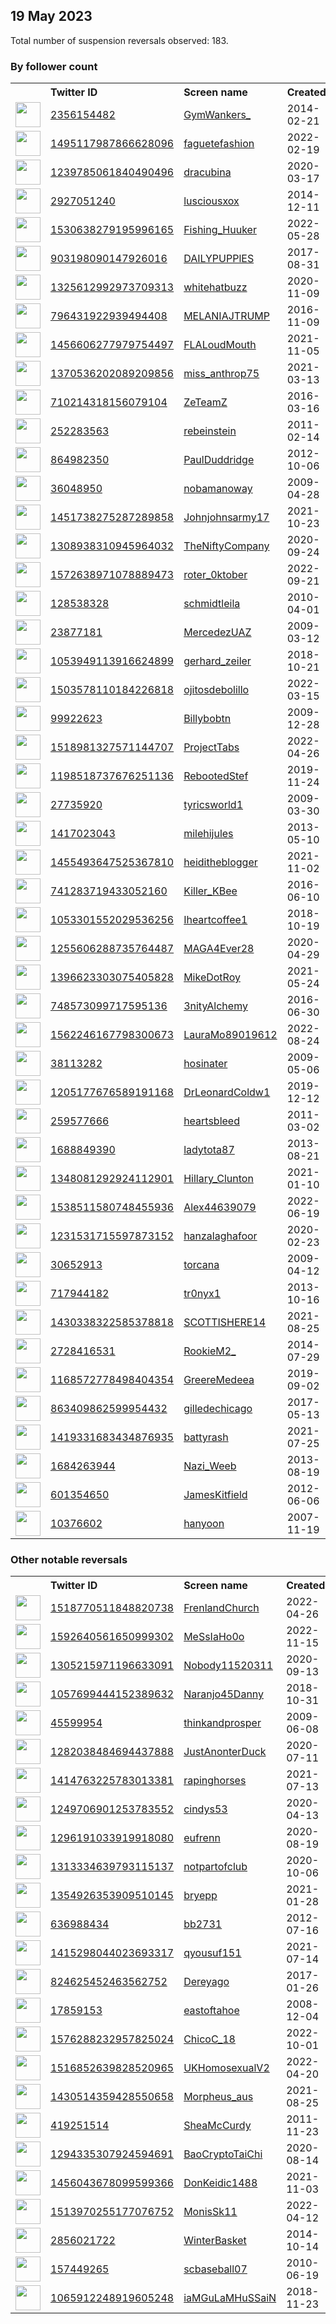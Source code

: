 
## 19 May 2023
Total number of suspension reversals observed: 183.

### By follower count
<table><tr><th></th><th align="left">Twitter ID</th><th align="left">Screen name</th>
<th align="left">Created</th><th align="left">Status</th><th align="left">Suspended</th><th align="left">Followers</th>
<tr><td><a href="https://pbs.twimg.com/profile_images/683958303660109824/TYFXZHeA_normal.jpg"><img src="https://pbs.twimg.com/profile_images/683958303660109824/TYFXZHeA_normal.jpg" width="40px" height="40px" align="center"/></a></td><td><a href="https://twitter.com/intent/user?user_id=2356154482">2356154482</a></td><td><a href="https://twitter.com/GymWankers_">GymWankers_</a></td><td>2014-02-21</td><td align="center"></td><td></td><td>145851</td></tr>
<tr><td><a href="https://pbs.twimg.com/profile_images/1659942469469892610/ZjQXX7cK_normal.jpg"><img src="https://pbs.twimg.com/profile_images/1659942469469892610/ZjQXX7cK_normal.jpg" width="40px" height="40px" align="center"/></a></td><td><a href="https://twitter.com/intent/user?user_id=1495117987866628096">1495117987866628096</a></td><td><a href="https://twitter.com/faguetefashion">faguetefashion</a></td><td>2022-02-19</td><td align="center"></td><td>2023-04-20</td><td>87658</td></tr>
<tr><td><a href="https://pbs.twimg.com/profile_images/1371999310792040452/_4N9i-oJ_normal.jpg"><img src="https://pbs.twimg.com/profile_images/1371999310792040452/_4N9i-oJ_normal.jpg" width="40px" height="40px" align="center"/></a></td><td><a href="https://twitter.com/intent/user?user_id=1239785061840490496">1239785061840490496</a></td><td><a href="https://twitter.com/dracubina">dracubina</a></td><td>2020-03-17</td><td align="center"></td><td></td><td>74137</td></tr>
<tr><td><a href="https://pbs.twimg.com/profile_images/1538253731233337344/pZQSbPJq_normal.jpg"><img src="https://pbs.twimg.com/profile_images/1538253731233337344/pZQSbPJq_normal.jpg" width="40px" height="40px" align="center"/></a></td><td><a href="https://twitter.com/intent/user?user_id=2927051240">2927051240</a></td><td><a href="https://twitter.com/lusciousxox">lusciousxox</a></td><td>2014-12-11</td><td align="center"></td><td>2022-10-07</td><td>71642</td></tr>
<tr><td><a href="https://pbs.twimg.com/profile_images/1616557324822536192/Du_uVZW-_normal.jpg"><img src="https://pbs.twimg.com/profile_images/1616557324822536192/Du_uVZW-_normal.jpg" width="40px" height="40px" align="center"/></a></td><td><a href="https://twitter.com/intent/user?user_id=1530638279195996165">1530638279195996165</a></td><td><a href="https://twitter.com/Fishing_Huuker">Fishing_Huuker</a></td><td>2022-05-28</td><td align="center"></td><td>2023-05-18</td><td>64460</td></tr>
<tr><td><a href="https://pbs.twimg.com/profile_images/1043330546963816448/qWrgY_B9_normal.jpg"><img src="https://pbs.twimg.com/profile_images/1043330546963816448/qWrgY_B9_normal.jpg" width="40px" height="40px" align="center"/></a></td><td><a href="https://twitter.com/intent/user?user_id=903198090147926016">903198090147926016</a></td><td><a href="https://twitter.com/DAILYPUPPlES">DAILYPUPPlES</a></td><td>2017-08-31</td><td align="center"></td><td></td><td>42237</td></tr>
<tr><td><a href="https://pbs.twimg.com/profile_images/1369514024610697217/diVaqTE1_normal.jpg"><img src="https://pbs.twimg.com/profile_images/1369514024610697217/diVaqTE1_normal.jpg" width="40px" height="40px" align="center"/></a></td><td><a href="https://twitter.com/intent/user?user_id=1325612992973709313">1325612992973709313</a></td><td><a href="https://twitter.com/whitehatbuzz">whitehatbuzz</a></td><td>2020-11-09</td><td align="center"></td><td>2022-03-21</td><td>21006</td></tr>
<tr><td><a href="https://pbs.twimg.com/profile_images/1135678658365022214/XOtm_R_4_normal.jpg"><img src="https://pbs.twimg.com/profile_images/1135678658365022214/XOtm_R_4_normal.jpg" width="40px" height="40px" align="center"/></a></td><td><a href="https://twitter.com/intent/user?user_id=796431922939494408">796431922939494408</a></td><td><a href="https://twitter.com/MELANIAJTRUMP">MELANIAJTRUMP</a></td><td>2016-11-09</td><td align="center"></td><td></td><td>19496</td></tr>
<tr><td><a href="https://pbs.twimg.com/profile_images/1606593671884840960/8yn9MMBQ_normal.jpg"><img src="https://pbs.twimg.com/profile_images/1606593671884840960/8yn9MMBQ_normal.jpg" width="40px" height="40px" align="center"/></a></td><td><a href="https://twitter.com/intent/user?user_id=1456606277979754497">1456606277979754497</a></td><td><a href="https://twitter.com/FLALoudMouth">FLALoudMouth</a></td><td>2021-11-05</td><td align="center"></td><td>2023-05-09</td><td>18428</td></tr>
<tr><td><a href="https://pbs.twimg.com/profile_images/1659604399986032666/BnfVrF1-_normal.jpg"><img src="https://pbs.twimg.com/profile_images/1659604399986032666/BnfVrF1-_normal.jpg" width="40px" height="40px" align="center"/></a></td><td><a href="https://twitter.com/intent/user?user_id=1370536202089209856">1370536202089209856</a></td><td><a href="https://twitter.com/miss_anthrop75">miss_anthrop75</a></td><td>2021-03-13</td><td align="center"></td><td>2022-08-21</td><td>17009</td></tr>
<tr><td><a href="https://pbs.twimg.com/profile_images/1665657114533011463/wej6da2d_normal.jpg"><img src="https://pbs.twimg.com/profile_images/1665657114533011463/wej6da2d_normal.jpg" width="40px" height="40px" align="center"/></a></td><td><a href="https://twitter.com/intent/user?user_id=710214318156079104">710214318156079104</a></td><td><a href="https://twitter.com/ZeTeamZ">ZeTeamZ</a></td><td>2016-03-16</td><td align="center"></td><td>2023-03-18</td><td>15724</td></tr>
<tr><td><a href="https://pbs.twimg.com/profile_images/1321347376989102082/jsUgfBMG_normal.jpg"><img src="https://pbs.twimg.com/profile_images/1321347376989102082/jsUgfBMG_normal.jpg" width="40px" height="40px" align="center"/></a></td><td><a href="https://twitter.com/intent/user?user_id=252283563">252283563</a></td><td><a href="https://twitter.com/rebeinstein">rebeinstein</a></td><td>2011-02-14</td><td align="center"></td><td>2023-05-02</td><td>15452</td></tr>
<tr><td><a href="https://pbs.twimg.com/profile_images/1481068126154289152/n7wfQBCr_normal.jpg"><img src="https://pbs.twimg.com/profile_images/1481068126154289152/n7wfQBCr_normal.jpg" width="40px" height="40px" align="center"/></a></td><td><a href="https://twitter.com/intent/user?user_id=864982350">864982350</a></td><td><a href="https://twitter.com/PaulDuddridge">PaulDuddridge</a></td><td>2012-10-06</td><td align="center"></td><td>2022-11-10</td><td>12722</td></tr>
<tr><td><a href="https://pbs.twimg.com/profile_images/727794789400363008/qU0h6dOD_normal.jpg"><img src="https://pbs.twimg.com/profile_images/727794789400363008/qU0h6dOD_normal.jpg" width="40px" height="40px" align="center"/></a></td><td><a href="https://twitter.com/intent/user?user_id=36048950">36048950</a></td><td><a href="https://twitter.com/nobamanoway">nobamanoway</a></td><td>2009-04-28</td><td align="center"></td><td></td><td>11070</td></tr>
<tr><td><a href="https://pbs.twimg.com/profile_images/1487288173885632516/yDUwjoHQ_normal.jpg"><img src="https://pbs.twimg.com/profile_images/1487288173885632516/yDUwjoHQ_normal.jpg" width="40px" height="40px" align="center"/></a></td><td><a href="https://twitter.com/intent/user?user_id=1451738275287289858">1451738275287289858</a></td><td><a href="https://twitter.com/Johnjohnsarmy17">Johnjohnsarmy17</a></td><td>2021-10-23</td><td align="center"></td><td>2022-06-07</td><td>9849</td></tr>
<tr><td><a href="https://pbs.twimg.com/profile_images/1630761011312558082/1r48AGGI_normal.jpg"><img src="https://pbs.twimg.com/profile_images/1630761011312558082/1r48AGGI_normal.jpg" width="40px" height="40px" align="center"/></a></td><td><a href="https://twitter.com/intent/user?user_id=1308938310945964032">1308938310945964032</a></td><td><a href="https://twitter.com/TheNiftyCompany">TheNiftyCompany</a></td><td>2020-09-24</td><td align="center"></td><td>2023-05-03</td><td>8596</td></tr>
<tr><td><a href="https://pbs.twimg.com/profile_images/1664992777686380546/-ViBpkQd_normal.jpg"><img src="https://pbs.twimg.com/profile_images/1664992777686380546/-ViBpkQd_normal.jpg" width="40px" height="40px" align="center"/></a></td><td><a href="https://twitter.com/intent/user?user_id=1572638971078889473">1572638971078889473</a></td><td><a href="https://twitter.com/roter_0ktober">roter_0ktober</a></td><td>2022-09-21</td><td align="center"></td><td>2023-05-12</td><td>8109</td></tr>
<tr><td><a href="https://pbs.twimg.com/profile_images/1567081363580375042/q13R_Xov_normal.jpg"><img src="https://pbs.twimg.com/profile_images/1567081363580375042/q13R_Xov_normal.jpg" width="40px" height="40px" align="center"/></a></td><td><a href="https://twitter.com/intent/user?user_id=128538328">128538328</a></td><td><a href="https://twitter.com/schmidtleila">schmidtleila</a></td><td>2010-04-01</td><td align="center"></td><td>2022-09-29</td><td>7528</td></tr>
<tr><td><a href="https://pbs.twimg.com/profile_images/1660546730931396608/lj26p5B6_normal.jpg"><img src="https://pbs.twimg.com/profile_images/1660546730931396608/lj26p5B6_normal.jpg" width="40px" height="40px" align="center"/></a></td><td><a href="https://twitter.com/intent/user?user_id=23877181">23877181</a></td><td><a href="https://twitter.com/MercedezUAZ">MercedezUAZ</a></td><td>2009-03-12</td><td align="center"></td><td></td><td>7209</td></tr>
<tr><td><a href="https://pbs.twimg.com/profile_images/1665608165105315843/u8GZRrgW_normal.jpg"><img src="https://pbs.twimg.com/profile_images/1665608165105315843/u8GZRrgW_normal.jpg" width="40px" height="40px" align="center"/></a></td><td><a href="https://twitter.com/intent/user?user_id=1053949113916624899">1053949113916624899</a></td><td><a href="https://twitter.com/gerhard_zeiler">gerhard_zeiler</a></td><td>2018-10-21</td><td align="center"></td><td>2023-05-10</td><td>6371</td></tr>
<tr><td><a href="https://pbs.twimg.com/profile_images/1649439205582594048/GA2JyUbi_normal.jpg"><img src="https://pbs.twimg.com/profile_images/1649439205582594048/GA2JyUbi_normal.jpg" width="40px" height="40px" align="center"/></a></td><td><a href="https://twitter.com/intent/user?user_id=1503578110184226818">1503578110184226818</a></td><td><a href="https://twitter.com/ojitosdebolillo">ojitosdebolillo</a></td><td>2022-03-15</td><td align="center"></td><td>2022-12-02</td><td>6199</td></tr>
<tr><td><a href="https://pbs.twimg.com/profile_images/860996921351131136/7Dss6Mg1_normal.jpg"><img src="https://pbs.twimg.com/profile_images/860996921351131136/7Dss6Mg1_normal.jpg" width="40px" height="40px" align="center"/></a></td><td><a href="https://twitter.com/intent/user?user_id=99922623">99922623</a></td><td><a href="https://twitter.com/Billybobtn">Billybobtn</a></td><td>2009-12-28</td><td align="center"></td><td></td><td>5995</td></tr>
<tr><td><a href="https://pbs.twimg.com/profile_images/1518982423945486337/zwovGsUf_normal.jpg"><img src="https://pbs.twimg.com/profile_images/1518982423945486337/zwovGsUf_normal.jpg" width="40px" height="40px" align="center"/></a></td><td><a href="https://twitter.com/intent/user?user_id=1518981327571144707">1518981327571144707</a></td><td><a href="https://twitter.com/ProjectTabs">ProjectTabs</a></td><td>2022-04-26</td><td align="center"></td><td>2022-06-20</td><td>5459</td></tr>
<tr><td><a href="https://pbs.twimg.com/profile_images/1268126193972322304/SqxL9Nqx_normal.jpg"><img src="https://pbs.twimg.com/profile_images/1268126193972322304/SqxL9Nqx_normal.jpg" width="40px" height="40px" align="center"/></a></td><td><a href="https://twitter.com/intent/user?user_id=1198518737676251136">1198518737676251136</a></td><td><a href="https://twitter.com/RebootedStef">RebootedStef</a></td><td>2019-11-24</td><td align="center"></td><td></td><td>5367</td></tr>
<tr><td><a href="https://pbs.twimg.com/profile_images/1660075374900830210/6r9K5zho_normal.jpg"><img src="https://pbs.twimg.com/profile_images/1660075374900830210/6r9K5zho_normal.jpg" width="40px" height="40px" align="center"/></a></td><td><a href="https://twitter.com/intent/user?user_id=27735920">27735920</a></td><td><a href="https://twitter.com/tyricsworld1">tyricsworld1</a></td><td>2009-03-30</td><td align="center"></td><td>2023-04-17</td><td>5122</td></tr>
<tr><td><a href="https://pbs.twimg.com/profile_images/1243921603362078725/zEWc9jAn_normal.jpg"><img src="https://pbs.twimg.com/profile_images/1243921603362078725/zEWc9jAn_normal.jpg" width="40px" height="40px" align="center"/></a></td><td><a href="https://twitter.com/intent/user?user_id=1417023043">1417023043</a></td><td><a href="https://twitter.com/milehijules">milehijules</a></td><td>2013-05-10</td><td align="center"></td><td>2022-07-14</td><td>4692</td></tr>
<tr><td><a href="https://pbs.twimg.com/profile_images/1456389689213169666/b2wbPhOc_normal.jpg"><img src="https://pbs.twimg.com/profile_images/1456389689213169666/b2wbPhOc_normal.jpg" width="40px" height="40px" align="center"/></a></td><td><a href="https://twitter.com/intent/user?user_id=1455493647525367810">1455493647525367810</a></td><td><a href="https://twitter.com/heiditheblogger">heiditheblogger</a></td><td>2021-11-02</td><td align="center"></td><td>2022-10-09</td><td>4584</td></tr>
<tr><td><a href="https://pbs.twimg.com/profile_images/1659531036944900096/mRZsOhne_normal.jpg"><img src="https://pbs.twimg.com/profile_images/1659531036944900096/mRZsOhne_normal.jpg" width="40px" height="40px" align="center"/></a></td><td><a href="https://twitter.com/intent/user?user_id=741283719433052160">741283719433052160</a></td><td><a href="https://twitter.com/Killer_KBee">Killer_KBee</a></td><td>2016-06-10</td><td align="center"></td><td>2023-01-09</td><td>4214</td></tr>
<tr><td><a href="https://pbs.twimg.com/profile_images/1154229740540256256/6bkQQR1p_normal.jpg"><img src="https://pbs.twimg.com/profile_images/1154229740540256256/6bkQQR1p_normal.jpg" width="40px" height="40px" align="center"/></a></td><td><a href="https://twitter.com/intent/user?user_id=1053301552029536256">1053301552029536256</a></td><td><a href="https://twitter.com/Iheartcoffee1">Iheartcoffee1</a></td><td>2018-10-19</td><td align="center"></td><td></td><td>3915</td></tr>
<tr><td><a href="https://pbs.twimg.com/profile_images/1660279484778524672/YAS3GyT0_normal.jpg"><img src="https://pbs.twimg.com/profile_images/1660279484778524672/YAS3GyT0_normal.jpg" width="40px" height="40px" align="center"/></a></td><td><a href="https://twitter.com/intent/user?user_id=1255606288735764487">1255606288735764487</a></td><td><a href="https://twitter.com/MAGA4Ever28">MAGA4Ever28</a></td><td>2020-04-29</td><td align="center"></td><td></td><td>3541</td></tr>
<tr><td><a href="https://pbs.twimg.com/profile_images/1396653002526707719/9sifiDJ3_normal.jpg"><img src="https://pbs.twimg.com/profile_images/1396653002526707719/9sifiDJ3_normal.jpg" width="40px" height="40px" align="center"/></a></td><td><a href="https://twitter.com/intent/user?user_id=1396623303075405828">1396623303075405828</a></td><td><a href="https://twitter.com/MikeDotRoy">MikeDotRoy</a></td><td>2021-05-24</td><td align="center"></td><td>2022-12-20</td><td>3446</td></tr>
<tr><td><a href="https://pbs.twimg.com/profile_images/1404273375434866689/fq8ViNM-_normal.jpg"><img src="https://pbs.twimg.com/profile_images/1404273375434866689/fq8ViNM-_normal.jpg" width="40px" height="40px" align="center"/></a></td><td><a href="https://twitter.com/intent/user?user_id=748573099717595136">748573099717595136</a></td><td><a href="https://twitter.com/3nityAlchemy">3nityAlchemy</a></td><td>2016-06-30</td><td align="center"></td><td>2022-02-13</td><td>3136</td></tr>
<tr><td><a href="https://pbs.twimg.com/profile_images/1591846490024050692/k3qtM8Zt_normal.jpg"><img src="https://pbs.twimg.com/profile_images/1591846490024050692/k3qtM8Zt_normal.jpg" width="40px" height="40px" align="center"/></a></td><td><a href="https://twitter.com/intent/user?user_id=1562246167798300673">1562246167798300673</a></td><td><a href="https://twitter.com/LauraMo89019612">LauraMo89019612</a></td><td>2022-08-24</td><td align="center"></td><td>2022-11-30</td><td>3082</td></tr>
<tr><td><a href="https://pbs.twimg.com/profile_images/1271449300682207235/PIwqKDej_normal.jpg"><img src="https://pbs.twimg.com/profile_images/1271449300682207235/PIwqKDej_normal.jpg" width="40px" height="40px" align="center"/></a></td><td><a href="https://twitter.com/intent/user?user_id=38113282">38113282</a></td><td><a href="https://twitter.com/hosinater">hosinater</a></td><td>2009-05-06</td><td align="center"></td><td>2022-10-29</td><td>3072</td></tr>
<tr><td><a href="https://pbs.twimg.com/profile_images/1205177861423816704/T6Cezw47_normal.jpg"><img src="https://pbs.twimg.com/profile_images/1205177861423816704/T6Cezw47_normal.jpg" width="40px" height="40px" align="center"/></a></td><td><a href="https://twitter.com/intent/user?user_id=1205177676589191168">1205177676589191168</a></td><td><a href="https://twitter.com/DrLeonardColdw1">DrLeonardColdw1</a></td><td>2019-12-12</td><td align="center"></td><td>2022-04-25</td><td>2999</td></tr>
<tr><td><a href="https://pbs.twimg.com/profile_images/1393871759779241985/nWGrG5P8_normal.jpg"><img src="https://pbs.twimg.com/profile_images/1393871759779241985/nWGrG5P8_normal.jpg" width="40px" height="40px" align="center"/></a></td><td><a href="https://twitter.com/intent/user?user_id=259577666">259577666</a></td><td><a href="https://twitter.com/heartsbleed">heartsbleed</a></td><td>2011-03-02</td><td align="center"></td><td></td><td>2770</td></tr>
<tr><td><a href="https://pbs.twimg.com/profile_images/462364564760576000/NJBs8T2Q_normal.jpeg"><img src="https://pbs.twimg.com/profile_images/462364564760576000/NJBs8T2Q_normal.jpeg" width="40px" height="40px" align="center"/></a></td><td><a href="https://twitter.com/intent/user?user_id=1688849390">1688849390</a></td><td><a href="https://twitter.com/ladytota87">ladytota87</a></td><td>2013-08-21</td><td align="center"></td><td>2022-11-27</td><td>2606</td></tr>
<tr><td><a href="https://pbs.twimg.com/profile_images/1669833955854385154/PyUKqMdf_normal.jpg"><img src="https://pbs.twimg.com/profile_images/1669833955854385154/PyUKqMdf_normal.jpg" width="40px" height="40px" align="center"/></a></td><td><a href="https://twitter.com/intent/user?user_id=1348081292924112901">1348081292924112901</a></td><td><a href="https://twitter.com/Hillary_Clunton">Hillary_Clunton</a></td><td>2021-01-10</td><td align="center"></td><td></td><td>2197</td></tr>
<tr><td><a href="https://pbs.twimg.com/profile_images/1621337304286609408/4iJxk-Bv_normal.jpg"><img src="https://pbs.twimg.com/profile_images/1621337304286609408/4iJxk-Bv_normal.jpg" width="40px" height="40px" align="center"/></a></td><td><a href="https://twitter.com/intent/user?user_id=1538511580748455936">1538511580748455936</a></td><td><a href="https://twitter.com/Alex44639079">Alex44639079</a></td><td>2022-06-19</td><td align="center"></td><td>2023-05-16</td><td>2155</td></tr>
<tr><td><a href="https://pbs.twimg.com/profile_images/1659535681431977984/UdJppcTf_normal.jpg"><img src="https://pbs.twimg.com/profile_images/1659535681431977984/UdJppcTf_normal.jpg" width="40px" height="40px" align="center"/></a></td><td><a href="https://twitter.com/intent/user?user_id=1231531715597873152">1231531715597873152</a></td><td><a href="https://twitter.com/hanzalaghafoor">hanzalaghafoor</a></td><td>2020-02-23</td><td align="center"></td><td>2023-02-11</td><td>1994</td></tr>
<tr><td><a href="https://pbs.twimg.com/profile_images/889630954700120064/2x38aGZb_normal.jpg"><img src="https://pbs.twimg.com/profile_images/889630954700120064/2x38aGZb_normal.jpg" width="40px" height="40px" align="center"/></a></td><td><a href="https://twitter.com/intent/user?user_id=30652913">30652913</a></td><td><a href="https://twitter.com/torcana">torcana</a></td><td>2009-04-12</td><td align="center"></td><td>2023-05-17</td><td>1928</td></tr>
<tr><td><a href="https://pbs.twimg.com/profile_images/1663993370878922756/Dl-zxGx6_normal.jpg"><img src="https://pbs.twimg.com/profile_images/1663993370878922756/Dl-zxGx6_normal.jpg" width="40px" height="40px" align="center"/></a></td><td><a href="https://twitter.com/intent/user?user_id=717944182">717944182</a></td><td><a href="https://twitter.com/tr0nyx1">tr0nyx1</a></td><td>2013-10-16</td><td align="center"></td><td>2022-05-01</td><td>1821</td></tr>
<tr><td><a href="https://pbs.twimg.com/profile_images/1637217060588756993/kaXocufy_normal.jpg"><img src="https://pbs.twimg.com/profile_images/1637217060588756993/kaXocufy_normal.jpg" width="40px" height="40px" align="center"/></a></td><td><a href="https://twitter.com/intent/user?user_id=1430338322585378818">1430338322585378818</a></td><td><a href="https://twitter.com/SCOTTISHERE14">SCOTTISHERE14</a></td><td>2021-08-25</td><td align="center"></td><td>2023-04-15</td><td>1786</td></tr>
<tr><td><a href="https://pbs.twimg.com/profile_images/1665030357606072320/hP4Onjwp_normal.jpg"><img src="https://pbs.twimg.com/profile_images/1665030357606072320/hP4Onjwp_normal.jpg" width="40px" height="40px" align="center"/></a></td><td><a href="https://twitter.com/intent/user?user_id=2728416531">2728416531</a></td><td><a href="https://twitter.com/RookieM2_">RookieM2_</a></td><td>2014-07-29</td><td align="center"></td><td></td><td>1645</td></tr>
<tr><td><a href="https://pbs.twimg.com/profile_images/1512888688698605576/YZknmsie_normal.jpg"><img src="https://pbs.twimg.com/profile_images/1512888688698605576/YZknmsie_normal.jpg" width="40px" height="40px" align="center"/></a></td><td><a href="https://twitter.com/intent/user?user_id=1168572778498404354">1168572778498404354</a></td><td><a href="https://twitter.com/GreereMedeea">GreereMedeea</a></td><td>2019-09-02</td><td align="center"></td><td>2023-05-05</td><td>1395</td></tr>
<tr><td><a href="https://pbs.twimg.com/profile_images/1528098210283147266/aGHWQPdH_normal.jpg"><img src="https://pbs.twimg.com/profile_images/1528098210283147266/aGHWQPdH_normal.jpg" width="40px" height="40px" align="center"/></a></td><td><a href="https://twitter.com/intent/user?user_id=863409862599954432">863409862599954432</a></td><td><a href="https://twitter.com/gilledechicago">gilledechicago</a></td><td>2017-05-13</td><td align="center"></td><td>2022-12-06</td><td>1365</td></tr>
<tr><td><a href="https://pbs.twimg.com/profile_images/1523249352315125761/qB1H6cjq_normal.jpg"><img src="https://pbs.twimg.com/profile_images/1523249352315125761/qB1H6cjq_normal.jpg" width="40px" height="40px" align="center"/></a></td><td><a href="https://twitter.com/intent/user?user_id=1419331683434876935">1419331683434876935</a></td><td><a href="https://twitter.com/battyrash">battyrash</a></td><td>2021-07-25</td><td align="center"></td><td>2022-09-28</td><td>1329</td></tr>
<tr><td><a href="https://pbs.twimg.com/profile_images/1295662137952665600/ZYkFwZOE_normal.jpg"><img src="https://pbs.twimg.com/profile_images/1295662137952665600/ZYkFwZOE_normal.jpg" width="40px" height="40px" align="center"/></a></td><td><a href="https://twitter.com/intent/user?user_id=1684263944">1684263944</a></td><td><a href="https://twitter.com/Nazi_Weeb">Nazi_Weeb</a></td><td>2013-08-19</td><td align="center">🔒</td><td></td><td>1320</td></tr>
<tr><td><a href="https://pbs.twimg.com/profile_images/2284745495/107_normal.JPG"><img src="https://pbs.twimg.com/profile_images/2284745495/107_normal.JPG" width="40px" height="40px" align="center"/></a></td><td><a href="https://twitter.com/intent/user?user_id=601354650">601354650</a></td><td><a href="https://twitter.com/JamesKitfield">JamesKitfield</a></td><td>2012-06-06</td><td align="center"></td><td>2023-05-10</td><td>1263</td></tr>
<tr><td><a href="https://pbs.twimg.com/profile_images/1039210171963039744/wLv0kaTo_normal.jpg"><img src="https://pbs.twimg.com/profile_images/1039210171963039744/wLv0kaTo_normal.jpg" width="40px" height="40px" align="center"/></a></td><td><a href="https://twitter.com/intent/user?user_id=10376602">10376602</a></td><td><a href="https://twitter.com/hanyoon">hanyoon</a></td><td>2007-11-19</td><td align="center"></td><td>2022-09-30</td><td>1230</td></tr>
</table>

### Other notable reversals
<table><tr><th></th><th align="left">Twitter ID</th><th align="left">Screen name</th>
<th align="left">Created</th><th align="left">Status</th><th align="left">Suspended</th><th align="left">Followers</th>
<tr><td><a href="https://pbs.twimg.com/profile_images/1669859113063559168/TKglBeqE_normal.jpg"><img src="https://pbs.twimg.com/profile_images/1669859113063559168/TKglBeqE_normal.jpg" width="40px" height="40px" align="center"/></a></td><td><a href="https://twitter.com/intent/user?user_id=1518770511848820738">1518770511848820738</a></td><td><a href="https://twitter.com/FrenlandChurch">FrenlandChurch</a></td><td>2022-04-26</td><td align="center"></td><td>2022-11-07</td><td>780</td></tr>
<tr><td><a href="https://pbs.twimg.com/profile_images/1658895246216904704/r3gmj8l5_normal.jpg"><img src="https://pbs.twimg.com/profile_images/1658895246216904704/r3gmj8l5_normal.jpg" width="40px" height="40px" align="center"/></a></td><td><a href="https://twitter.com/intent/user?user_id=1592640561650999302">1592640561650999302</a></td><td><a href="https://twitter.com/MeSsIaHo0o">MeSsIaHo0o</a></td><td>2022-11-15</td><td align="center"></td><td>2023-05-17</td><td>91</td></tr>
<tr><td><a href="https://pbs.twimg.com/profile_images/1360283162102931460/P-r4XeAU_normal.jpg"><img src="https://pbs.twimg.com/profile_images/1360283162102931460/P-r4XeAU_normal.jpg" width="40px" height="40px" align="center"/></a></td><td><a href="https://twitter.com/intent/user?user_id=1305215971196633091">1305215971196633091</a></td><td><a href="https://twitter.com/Nobody11520311">Nobody11520311</a></td><td>2020-09-13</td><td align="center"></td><td>2022-11-06</td><td>176</td></tr>
<tr><td><a href="https://pbs.twimg.com/profile_images/1059554775086186496/GA8VOXKu_normal.jpg"><img src="https://pbs.twimg.com/profile_images/1059554775086186496/GA8VOXKu_normal.jpg" width="40px" height="40px" align="center"/></a></td><td><a href="https://twitter.com/intent/user?user_id=1057699444152389632">1057699444152389632</a></td><td><a href="https://twitter.com/Naranjo45Danny">Naranjo45Danny</a></td><td>2018-10-31</td><td align="center"></td><td>2022-12-24</td><td>19</td></tr>
<tr><td><a href="https://pbs.twimg.com/profile_images/716246671827402753/vaXRsAl1_normal.jpg"><img src="https://pbs.twimg.com/profile_images/716246671827402753/vaXRsAl1_normal.jpg" width="40px" height="40px" align="center"/></a></td><td><a href="https://twitter.com/intent/user?user_id=45599954">45599954</a></td><td><a href="https://twitter.com/thinkandprosper">thinkandprosper</a></td><td>2009-06-08</td><td align="center"></td><td>2022-11-07</td><td>315</td></tr>
<tr><td><a href="https://pbs.twimg.com/profile_images/1291603198239821824/7EerZT58_normal.jpg"><img src="https://pbs.twimg.com/profile_images/1291603198239821824/7EerZT58_normal.jpg" width="40px" height="40px" align="center"/></a></td><td><a href="https://twitter.com/intent/user?user_id=1282038484694437888">1282038484694437888</a></td><td><a href="https://twitter.com/JustAnonterDuck">JustAnonterDuck</a></td><td>2020-07-11</td><td align="center"></td><td>2022-11-07</td><td>53</td></tr>
<tr><td><a href="https://pbs.twimg.com/profile_images/1554678086607589377/6E3j5Xf6_normal.jpg"><img src="https://pbs.twimg.com/profile_images/1554678086607589377/6E3j5Xf6_normal.jpg" width="40px" height="40px" align="center"/></a></td><td><a href="https://twitter.com/intent/user?user_id=1414763225783013381">1414763225783013381</a></td><td><a href="https://twitter.com/rapinghorses">rapinghorses</a></td><td>2021-07-13</td><td align="center">👋</td><td>2022-10-30</td><td>110</td></tr>
<tr><td><a href="https://pbs.twimg.com/profile_images/1651584598621532163/x5-d8khl_normal.jpg"><img src="https://pbs.twimg.com/profile_images/1651584598621532163/x5-d8khl_normal.jpg" width="40px" height="40px" align="center"/></a></td><td><a href="https://twitter.com/intent/user?user_id=1249706901253783552">1249706901253783552</a></td><td><a href="https://twitter.com/cindys53">cindys53</a></td><td>2020-04-13</td><td align="center">🚫</td><td>2023-05-17</td><td>1055</td></tr>
<tr><td><a href="https://pbs.twimg.com/profile_images/1456672418353778692/FOjjXJZ6_normal.jpg"><img src="https://pbs.twimg.com/profile_images/1456672418353778692/FOjjXJZ6_normal.jpg" width="40px" height="40px" align="center"/></a></td><td><a href="https://twitter.com/intent/user?user_id=1296191033919918080">1296191033919918080</a></td><td><a href="https://twitter.com/eufrenn">eufrenn</a></td><td>2020-08-19</td><td align="center"></td><td>2022-07-25</td><td>233</td></tr>
<tr><td><a href="https://pbs.twimg.com/profile_images/1313336181652770817/y1PN3jve_normal.jpg"><img src="https://pbs.twimg.com/profile_images/1313336181652770817/y1PN3jve_normal.jpg" width="40px" height="40px" align="center"/></a></td><td><a href="https://twitter.com/intent/user?user_id=1313334639793115137">1313334639793115137</a></td><td><a href="https://twitter.com/notpartofclub">notpartofclub</a></td><td>2020-10-06</td><td align="center"></td><td>2023-05-08</td><td>10</td></tr>
<tr><td><a href="https://pbs.twimg.com/profile_images/1516989095515467780/x5ozraa5_normal.png"><img src="https://pbs.twimg.com/profile_images/1516989095515467780/x5ozraa5_normal.png" width="40px" height="40px" align="center"/></a></td><td><a href="https://twitter.com/intent/user?user_id=1354926353909510145">1354926353909510145</a></td><td><a href="https://twitter.com/bryepp">bryepp</a></td><td>2021-01-28</td><td align="center"></td><td>2022-12-18</td><td>159</td></tr>
<tr><td><a href="https://pbs.twimg.com/profile_images/985369175408308224/5CTIcC7t_normal.jpg"><img src="https://pbs.twimg.com/profile_images/985369175408308224/5CTIcC7t_normal.jpg" width="40px" height="40px" align="center"/></a></td><td><a href="https://twitter.com/intent/user?user_id=636988434">636988434</a></td><td><a href="https://twitter.com/bb2731">bb2731</a></td><td>2012-07-16</td><td align="center">🔒</td><td>2023-02-10</td><td>0</td></tr>
<tr><td><a href="https://pbs.twimg.com/profile_images/1415298308667498499/0tGMALFp_normal.jpg"><img src="https://pbs.twimg.com/profile_images/1415298308667498499/0tGMALFp_normal.jpg" width="40px" height="40px" align="center"/></a></td><td><a href="https://twitter.com/intent/user?user_id=1415298044023693317">1415298044023693317</a></td><td><a href="https://twitter.com/qyousuf151">qyousuf151</a></td><td>2021-07-14</td><td align="center"></td><td>2023-01-12</td><td>73</td></tr>
<tr><td><a href="https://pbs.twimg.com/profile_images/1058959411861954561/x0XbQf7Q_normal.jpg"><img src="https://pbs.twimg.com/profile_images/1058959411861954561/x0XbQf7Q_normal.jpg" width="40px" height="40px" align="center"/></a></td><td><a href="https://twitter.com/intent/user?user_id=824625452463562752">824625452463562752</a></td><td><a href="https://twitter.com/Dereyago">Dereyago</a></td><td>2017-01-26</td><td align="center"></td><td>2023-02-04</td><td>92</td></tr>
<tr><td><a href="https://pbs.twimg.com/profile_images/1509711536545320961/9oX4b8-W_normal.jpg"><img src="https://pbs.twimg.com/profile_images/1509711536545320961/9oX4b8-W_normal.jpg" width="40px" height="40px" align="center"/></a></td><td><a href="https://twitter.com/intent/user?user_id=17859153">17859153</a></td><td><a href="https://twitter.com/eastoftahoe">eastoftahoe</a></td><td>2008-12-04</td><td align="center"></td><td>2022-07-16</td><td>735</td></tr>
<tr><td><a href="https://pbs.twimg.com/profile_images/1585668807669841920/qfZ-7eh7_normal.jpg"><img src="https://pbs.twimg.com/profile_images/1585668807669841920/qfZ-7eh7_normal.jpg" width="40px" height="40px" align="center"/></a></td><td><a href="https://twitter.com/intent/user?user_id=1576288232957825024">1576288232957825024</a></td><td><a href="https://twitter.com/ChicoC_18">ChicoC_18</a></td><td>2022-10-01</td><td align="center"></td><td>2023-01-07</td><td>199</td></tr>
<tr><td><a href="https://pbs.twimg.com/profile_images/1659492428246663169/5DPA_vuz_normal.jpg"><img src="https://pbs.twimg.com/profile_images/1659492428246663169/5DPA_vuz_normal.jpg" width="40px" height="40px" align="center"/></a></td><td><a href="https://twitter.com/intent/user?user_id=1516852639828520965">1516852639828520965</a></td><td><a href="https://twitter.com/UKHomosexualV2">UKHomosexualV2</a></td><td>2022-04-20</td><td align="center">🔒</td><td>2022-10-11</td><td>409</td></tr>
<tr><td><a href="https://pbs.twimg.com/profile_images/1430514594695421954/XCMd849F_normal.jpg"><img src="https://pbs.twimg.com/profile_images/1430514594695421954/XCMd849F_normal.jpg" width="40px" height="40px" align="center"/></a></td><td><a href="https://twitter.com/intent/user?user_id=1430514359428550658">1430514359428550658</a></td><td><a href="https://twitter.com/Morpheus_aus">Morpheus_aus</a></td><td>2021-08-25</td><td align="center"></td><td>2022-08-24</td><td>930</td></tr>
<tr><td><a href="https://pbs.twimg.com/profile_images/3764581119/a23fc697b546f2e7ad2b33e230fab155_normal.jpeg"><img src="https://pbs.twimg.com/profile_images/3764581119/a23fc697b546f2e7ad2b33e230fab155_normal.jpeg" width="40px" height="40px" align="center"/></a></td><td><a href="https://twitter.com/intent/user?user_id=419251514">419251514</a></td><td><a href="https://twitter.com/SheaMcCurdy">SheaMcCurdy</a></td><td>2011-11-23</td><td align="center"></td><td>2022-11-07</td><td>99</td></tr>
<tr><td><a href="https://pbs.twimg.com/profile_images/1637255431671238656/6Sur2JuZ_normal.jpg"><img src="https://pbs.twimg.com/profile_images/1637255431671238656/6Sur2JuZ_normal.jpg" width="40px" height="40px" align="center"/></a></td><td><a href="https://twitter.com/intent/user?user_id=1294335307924594691">1294335307924594691</a></td><td><a href="https://twitter.com/BaoCryptoTaiChi">BaoCryptoTaiChi</a></td><td>2020-08-14</td><td align="center"></td><td>2023-05-05</td><td>201</td></tr>
<tr><td><a href="https://abs.twimg.com/sticky/default_profile_images/default_profile_normal.png"><img src="https://abs.twimg.com/sticky/default_profile_images/default_profile_normal.png" width="40px" height="40px" align="center"/></a></td><td><a href="https://twitter.com/intent/user?user_id=1456043678099599366">1456043678099599366</a></td><td><a href="https://twitter.com/DonKeidic1488">DonKeidic1488</a></td><td>2021-11-03</td><td align="center"></td><td>2023-05-10</td><td>19</td></tr>
<tr><td><a href="https://pbs.twimg.com/profile_images/1534534895107657728/EoMkFB3Z_normal.jpg"><img src="https://pbs.twimg.com/profile_images/1534534895107657728/EoMkFB3Z_normal.jpg" width="40px" height="40px" align="center"/></a></td><td><a href="https://twitter.com/intent/user?user_id=1513970255177076752">1513970255177076752</a></td><td><a href="https://twitter.com/MonisSk11">MonisSk11</a></td><td>2022-04-12</td><td align="center"></td><td>2023-05-10</td><td>219</td></tr>
<tr><td><a href="https://pbs.twimg.com/profile_images/1546865163906813957/VoHYhVfe_normal.jpg"><img src="https://pbs.twimg.com/profile_images/1546865163906813957/VoHYhVfe_normal.jpg" width="40px" height="40px" align="center"/></a></td><td><a href="https://twitter.com/intent/user?user_id=2856021722">2856021722</a></td><td><a href="https://twitter.com/WinterBasket">WinterBasket</a></td><td>2014-10-14</td><td align="center"></td><td>2023-04-16</td><td>80</td></tr>
<tr><td><a href="https://pbs.twimg.com/profile_images/480915767798403072/vKjOEn7z_normal.jpeg"><img src="https://pbs.twimg.com/profile_images/480915767798403072/vKjOEn7z_normal.jpeg" width="40px" height="40px" align="center"/></a></td><td><a href="https://twitter.com/intent/user?user_id=157449265">157449265</a></td><td><a href="https://twitter.com/scbaseball07">scbaseball07</a></td><td>2010-06-19</td><td align="center"></td><td>2023-05-12</td><td>165</td></tr>
<tr><td><a href="https://pbs.twimg.com/profile_images/1623230424339173377/0xbDP5Pr_normal.jpg"><img src="https://pbs.twimg.com/profile_images/1623230424339173377/0xbDP5Pr_normal.jpg" width="40px" height="40px" align="center"/></a></td><td><a href="https://twitter.com/intent/user?user_id=1065912248919605248">1065912248919605248</a></td><td><a href="https://twitter.com/iaMGuLaMHuSSaiN">iaMGuLaMHuSSaiN</a></td><td>2018-11-23</td><td align="center"></td><td>2023-05-13</td><td>367</td></tr>
</table>
